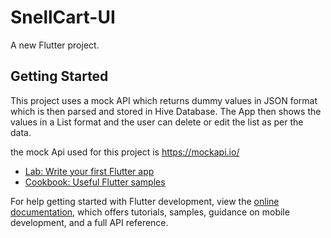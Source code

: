 # SnellCart-UI

A new Flutter project.

## Getting Started

This project uses a mock API which returns dummy values in JSON format which is then parsed and stored in Hive Database.
The App then shows the values in a List format and the user can delete or edit the list as per the data.

the mock Api used for this project is https://mockapi.io/

- [Lab: Write your first Flutter app](https://docs.flutter.dev/get-started/codelab)
- [Cookbook: Useful Flutter samples](https://docs.flutter.dev/cookbook)

For help getting started with Flutter development, view the
[online documentation](https://docs.flutter.dev/), which offers tutorials,
samples, guidance on mobile development, and a full API reference.
